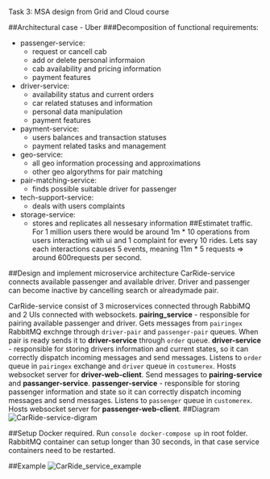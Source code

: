 Task 3: MSA design from Grid and Cloud course

##Architectural case - Uber
###Decomposition of functional requirements:
  - passenger-service:
      - request or cancell cab
      - add or delete personal informaion
      - cab availability and pricing information
      - payment features
  - driver-service:
      - availability status and current orders
      - car related statuses and information
      - personal data manipulation
      - payment features
  - payment-service:
      - users balances and transaction statuses
      - payment related tasks and management
  - geo-service:
      - all geo information processing and approximations
      - other geo algorythms for pair matching
  - pair-matching-service:
      - finds possible suitable driver for passenger
  - tech-support-service:
      - deals with users complaints
  - storage-service:
      - stores and replicates all nessesary information
##Estimatet traffic.
For 1 million users there would be around 1m * 10 operations from users interacting with ui
and 1 complaint for every 10 rides. Lets say each interactions causes 5 events, meaning
11m * 5 requests => around 600requests per second.

##Design and implement microservice architecture
CarRide-service connects available passenger and available driver.
Driver and passenger can become inactive by cancelling search or alreadymade pair.

CarRide-service consist of 3 microservices connected through RabbiMQ and 2 UIs connected with websockets.
**pairing_service** - responsible for pairing available passenger and driver. Gets messages from `pairingex`
RabbitMQ exchnge through `driver-pair` and `passenger-pair` queues. When pair is ready sends it to **driver-service** through
`order` queue.
**driver-service** - responsible for storing drivers information and current states, so it can correctly dispatch
incoming messages and send messages. Listens to `order` queue in `pairingex` exchange and `driver` queue in `costumerex`. Hosts websocket
server for **driver-web-client**. Send messages to **pairing-service** and **passanger-service**.
**passenger-service** - responsible for storing passenger information and state so it can correctly dispatch incoming
messages and send messages. Listens to `passenger` queue in `customerex`. Hosts websocket server for **passenger-web-client**.
##Diagram
![CarRide-service-digram](https://github.com/Lixerus/CarRide-service/assets/61562096/47711b13-f6c7-4d87-bd51-d4f5cd597021)

##Setup
Docker required.
Run ```console docker-compose up``` in root folder.
RabbitMQ container can setup longer than 30 seconds, in that case service containers need to be restarted.

##Example
![CarRide_service_example](https://github.com/Lixerus/CarRide-service/assets/61562096/0287eae5-6c0e-4efe-bc43-f764302c7965)
